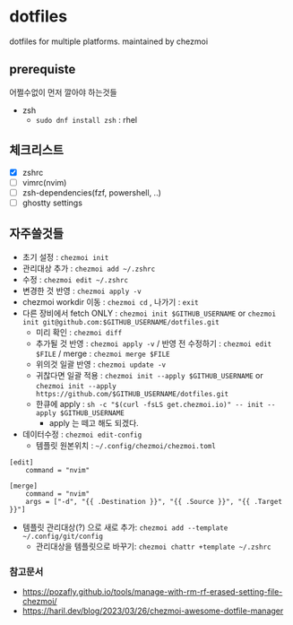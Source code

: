 # dotfiles
dotfiles for multiple platforms. maintained by chezmoi

## prerequiste

어쩔수없이 먼저 깔아야 하는것들

- zsh
  - `sudo dnf install zsh` : rhel

## 체크리스트

- [x] zshrc
- [ ] vimrc(nvim)
- [ ] zsh-dependencies(fzf, powershell, ..)
- [ ] ghostty settings

## 자주쓸것들

- 초기 설정 : `chezmoi init`
- 관리대상 추가 : `chezmoi add ~/.zshrc`
- 수정 : `chezmoi edit ~/.zshrc`
- 변경한 것 반영 : `chezmoi apply -v`
- chezmoi workdir 이동 : `chezmoi cd` , 나가기 : `exit`
- 다른 장비에서 fetch ONLY : `chezmoi init $GITHUB_USERNAME` or  `chezmoi init git@github.com:$GITHUB_USERNAME/dotfiles.git`
  - 미리 확인 : `chezmoi diff`
  - 추가될 것 반영 : `chezmoi apply -v` / 반영 전 수정하기 : `chezmoi edit $FILE` / merge : `chezmoi merge $FILE`
  - 위의것 일괄 반영 : `chezmoi update -v`
  - 귀찮다면 일괄 적용 : `chezmoi init --apply $GITHUB_USERNAME` or `chezmoi init --apply https://github.com/$GITHUB_USERNAME/dotfiles.git`
  - 한큐에 apply : `sh -c "$(curl -fsLS get.chezmoi.io)" -- init --apply $GITHUB_USERNAME`
    - apply 는 떼고 해도 되겠다.
- 데이터수정 : `chezmoi edit-config`
  - 템플릿 원본위치 : `~/.config/chezmoi/chezmoi.toml`

```
[edit]
    command = "nvim"

[merge]
    command = "nvim"
    args = ["-d", "{{ .Destination }}", "{{ .Source }}", "{{ .Target }}"]
```

- 템플릿 관리대상(?) 으로 새로 추가: `chezmoi add --template ~/.config/git/config`
  - 관리대상을 템플릿으로 바꾸기: `chezmoi chattr +template ~/.zshrc`

### 참고문서

- https://pozafly.github.io/tools/manage-with-rm-rf-erased-setting-file-chezmoi/
- https://haril.dev/blog/2023/03/26/chezmoi-awesome-dotfile-manager


